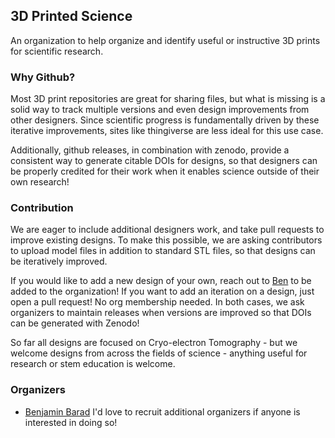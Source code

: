 ## 3D Printed Science

An organization to help organize and identify useful or instructive 3D prints for scientific research.

### Why Github?
Most 3D print repositories are great for sharing files, but what is missing is a solid way to track multiple versions and even design improvements from other designers.
Since scientific progress is fundamentally driven by these iterative improvements, sites like thingiverse are less ideal for this use case.

Additionally, github releases, in combination with zenodo, provide a consistent way to generate citable DOIs for designs,
so that designers can be properly credited for their work when it enables science outside of their own research!

### Contribution
We are eager to include additional designers work, and take pull requests to improve existing designs. 
To make this possible, we are asking contributors to upload model files in addition to standard STL files, 
so that designs can be iteratively improved.

If you would like to add a new design of your own, reach out to [Ben](mailto:benjamin.barad+3dprint@gmail.com) to be added to the organization!
If you want to add an iteration on a design, just open a pull request! No org membership needed. In both cases, we ask organizers to maintain releases
when versions are improved so that DOIs can be generated with Zenodo!

So far all designs are focused on Cryo-electron Tomography - but we welcome designs from across the fields of science - anything useful for research
or stem education is welcome. 


### Organizers
* [Benjamin Barad](https://github.com/bbarad)
I'd love to recruit additional organizers if anyone is interested in doing so!
